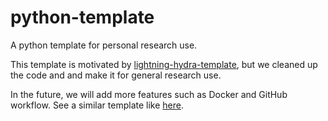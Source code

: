 # python-template

A python template for personal research use.

This template is motivated by [lightning-hydra-template](https://github.com/ashleve/lightning-hydra-template/tree/main), but we cleaned up the code and and make it for general research use.

In the future, we will add more features such as Docker and GitHub workflow. See a similar template like [here](https://github.com/cvpaperchallenge/Ascender).